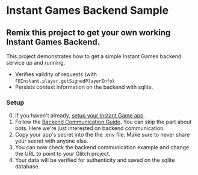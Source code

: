 Instant Games Backend Sample
=================

## Remix this project to get your own working Instant Games Backend.

This project demonstrates how to get a simple Instant Games backend service up and running.
- Verifies validity of requests (with `FBInstant.player.getSignedPlayerInfo`) 
- Persists context information on the backend with sqlite.

### Setup
0. If you haven't already, [setup your Instant Game app](https://developers.facebook.com/docs/messenger-platform/getting-started/app-setup).
1. Follow the [Backend Communication Guide](https://developers.facebook.com/docs/games/instant-games/guides/bots-and-server-communication/). You can skip the part about bots. Here we're just interested on backend communication.
2. Copy your app's secret into the the .env file. Make sure to never share your secret with anyone else.
3. You can now check the backend communication example and change the URL to point to your Glitch project. 
4. Your data will be verified for authenticity and saved on the sqlite database.